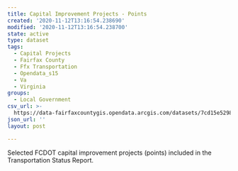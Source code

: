 ```yaml
---
title: Capital Improvement Projects - Points
created: '2020-11-12T13:16:54.238690'
modified: '2020-11-12T13:16:54.238700'
state: active
type: dataset
tags:
  - Capital Projects
  - Fairfax County
  - Ffx Transportation
  - Opendata_s15
  - Va
  - Virginia
groups:
  - Local Government
csv_url: >-
  https://data-fairfaxcountygis.opendata.arcgis.com/datasets/7cd15e5298aa439badab2db7bb4d9264_0.csv?outSR=%7B%22latestWkid%22%3A2283%2C%22wkid%22%3A102746%7D
json_url: ''
layout: post

---
```

Selected FCDOT capital improvement projects (points) included in the Transportation Status Report.
